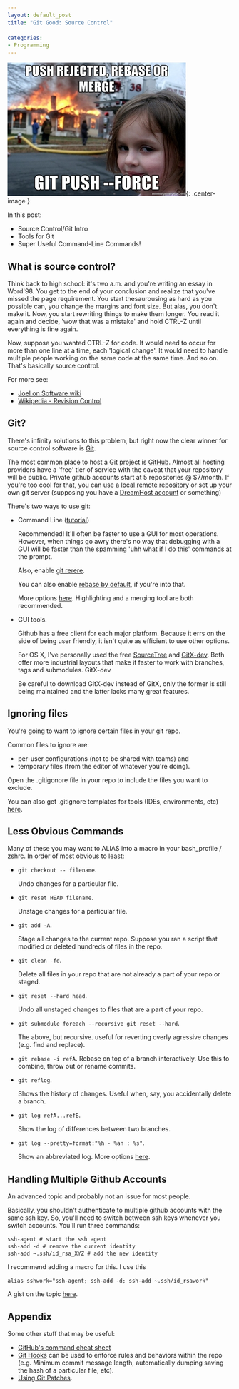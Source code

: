 ```yaml
---
layout: default_post
title: "Git Good: Source Control"

categories:
- Programming
---
```


![Git Meme](/assets/posts/git/git-meme.jpg "Force pushing is for jedi"){: .center-image }

In this post:

* Source Control/Git Intro
* Tools for Git
* Super Useful Command-Line Commands!

<!---
<!–end_preview–>
-->


What is source control?
-----------
Think back to high school: it's two a.m. and you're writing an essay in Word'98. You get to the end of your conclusion and realize that you've missed the page requirement. You start thesaurousing as hard as you possible can, you change the margins and font size. But alas, you don't make it. Now, you start rewriting things to make them longer. You read it again and decide, 'wow that was a mistake' and hold CTRL-Z until everything is fine again.

Now, suppose you wanted CTRL-Z for code. It would need to occur for more than one line at a time, each 'logical change'. It would need to handle multiple people working on the same code at the same time. And so on. That's basically source control.

For more see:

* [Joel on Software wiki](http://discuss.joelonsoftware.com/default.asp?W190)
* [Wikipedia - Revision Control](http://en.wikipedia.org/wiki/Revision_control)


Git?
------------
There's infinity solutions to this problem, but right now the clear winner for source control software is [Git](http://en.wikipedia.org/wiki/Git_(software)).

The most common place to host a Git project is [GitHub](http://www.github.com). Almost all hosting providers have a 'free' tier of service with the caveat that your repository will be public. Private github accounts start at 5 repositories @ $7/month. If you're too cool for that, you can use a [local remote repository](http://treeleafmedia.be/blog/2011/03/creating-a-new-git-repository-on-a-local-file-system/) or set up your own git server (supposing you have a [DreamHost account](http://wiki.dreamhost.com/Git) or something) 

There's two ways to use git:

* Command Line ([tutorial](https://try.github.io/levels/1/challenges/1))

   Recommended! It'll often be faster to use a GUI for most operations. However, when things go awry there's no way that debugging with a GUI will be faster than the spamming 'uhh what if I do this' commands at the prompt.

   Also, enable [git rerere](https://git-scm.com/blog/2010/03/08/rerere.html).

   You can also enable [rebase by default](http://stevenharman.net/git-pull-with-automatic-rebase), if you're into that.

   More options [here](https://git-scm.com/book/tr/v2/Customizing-Git-Git-Configuration). Highlighting and a merging tool are both recommended.

* GUI tools. 

   Github has a free client for each major platform. Because it errs on the side of being user friendly, it isn't quite as efficient to use other options.

   For OS X, I've personally used the free [SourceTree](https://www.sourcetreeapp.com/) and [GitX-dev](http://rowanj.github.io/gitx/). Both offer more industrial layouts that make it faster to work with branches, tags and submodules. GitX-dev 

   Be careful to download GitX-dev instead of GitX, only the former is still being maintained and the latter lacks many great features.


Ignoring files
-----------
You're going to want to ignore certain files in your git repo.

Common files to ignore are:

* per-user configurations (not to be shared with teams) and
* temporary files (from the editor of whatever you're doing).

Open the .gitigonore file in your repo to include the files you want to exclude.

You can also get .gitignore templates for tools (IDEs, environments, etc) [here](https://www.gitignore.io/).


Less Obvious Commands
----------
Many of these you may want to ALIAS into a macro in your bash_profile / zshrc. In order of most obvious to least:

* `git checkout -- filename`.

   Undo changes for a particular file.

* `git reset HEAD filename`.

   Unstage changes for a particular file.

* `git add -A`.

   Stage all changes to the current repo. Suppose you ran a script that modified or deleted hundreds of files in the repo.

* `git clean -fd`.

   Delete all files in your repo that are not already a part of your repo or staged.

* `git reset --hard head`.

   Undo all unstaged changes to files that are a part of your repo.

* `git submodule foreach --recursive git reset --hard`.

   The above, but recursive. useful for reverting overly agressive changes (e.g. find and replace).

* `git rebase -i refA`. Rebase on top of a branch interactively. Use this to combine, throw out or rename commits.

* `git reflog`.

   Shows the history of changes. Useful when, say, you accidentally delete a branch.

* `git log refA...refB`.

   Show the log of differences between two branches.

* `git log --pretty=format:"%h - %an : %s"`.

   Show an abbreviated log. More options [here](http://git-scm.com/book/en/v2/Git-Basics-Viewing-the-Commit-History).


Handling Multiple Github Accounts
----------
An advanced topic and probably not an issue for most people.

Basically, you shouldn't authenticate to multiple github accounts with the same ssh key. So, you'll need to switch between ssh keys whenever you switch accounts. You'll run three commands:

    ssh-agent # start the ssh agent
    ssh-add -d # remove the current identity
    ssh-add ~.ssh/id_rsa_XYZ # add the new identity

I recommend adding a macro for this. I use this

    alias sshwork="ssh-agent; ssh-add -d; ssh-add ~.ssh/id_rsawork"


A gist on the topic [here](https://gist.github.com/jexchan/2351996).


Appendix
---------
Some other stuff that may be useful:

* [GitHub's command cheat sheet](https://training.github.com/kit/downloads/github-git-cheat-sheet.pdf)
* [Git Hooks](http://git-scm.com/docs/githooks) can be used to enforce rules and behaviors within the repo (e.g. Minimum commit message length, automatically dumping saving the hash of a particular file, etc).
* [Using Git Patches](https://ariejan.net/2009/10/26/how-to-create-and-apply-a-patch-with-git/).